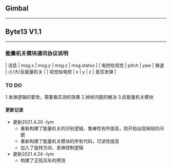 ## Gimbal

---
## Byte13 V1.1

---
###  能量机关模块通讯协议说明
| 消息      | msg.x | msg.y | msg.z | msg.status |
| 电控给视觉 | pitch | yaw | 弹速 | 小/大/反能量机关 |
| 视觉给电控 | x | y | z | 是否发弹 |

### TO DO
1.发弹逻辑的更改，需要看实测的效果
2.掉帧问题的解决
3.反能量机关模块
#### 更新记录
- 更新2021.4.20 -lym
  - 重新构建了能量机关的识别逻辑，鲁棒性有所提高，但开始出现掉帧的问题
  - 重新构建了能量机关模块的所有代码，可读性提高
  - 加入了旋转方向、发弹控制逻辑
- 更新2021.4.24 -lym
  - 构建了正弦风车的预测


